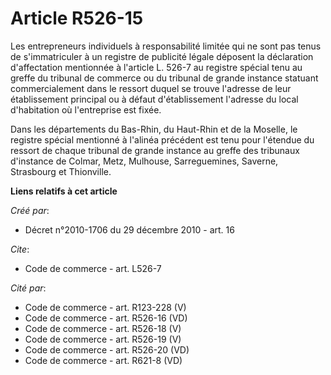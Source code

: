 # Article R526-15

Les entrepreneurs individuels à responsabilité limitée qui ne sont pas tenus de s'immatriculer à un registre de publicité
légale déposent la déclaration d'affectation mentionnée à l'article L. 526-7 au registre spécial tenu au greffe du tribunal
de commerce ou du tribunal de grande instance statuant commercialement dans le ressort duquel se trouve l'adresse de leur
établissement principal ou à défaut d'établissement l'adresse du local d'habitation où l'entreprise est fixée. 

Dans les départements du Bas-Rhin, du Haut-Rhin et de la Moselle, le registre spécial mentionné à l'alinéa précédent est tenu
pour l'étendue du ressort de chaque tribunal de grande instance au greffe des tribunaux d'instance de Colmar, Metz, Mulhouse,
Sarreguemines, Saverne, Strasbourg et Thionville.

**Liens relatifs à cet article**

_Créé par_:

  - Décret n°2010-1706 du 29 décembre 2010 - art. 16

_Cite_:

  - Code de commerce - art. L526-7

_Cité par_:

  - Code de commerce - art. R123-228 (V)
  - Code de commerce - art. R526-16 (VD)
  - Code de commerce - art. R526-18 (V)
  - Code de commerce - art. R526-19 (V)
  - Code de commerce - art. R526-20 (VD)
  - Code de commerce - art. R621-8 (VD)
